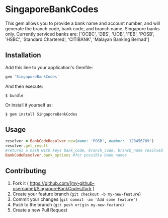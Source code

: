 # SingaporeBankCodes
This gem allows you to provide a bank name and account number, and will generate the branch code, bank code, and branch name. Singapore banks only. Currently serviced banks are:
 ['OCBC', 'DBS', 'UOB', 'FEB', 'POSB', 'HSBC', 'Standard Chartered', 'CITIBANK', 'Malayan Banking Berhad']

## Installation

Add this line to your application's Gemfile:

```ruby
gem 'SingaporeBankCodes'
```

And then execute:

    $ bundle

Or install it yourself as:

    $ gem install SingaporeBankCodes

## Usage
```ruby
resolver = BankCodeResolver.new(name: 'POSB', number: '123456789')
resolver.get_result
#returns a hash with keys bank_code, branch_code, branch_name resolved account number and swift code, which can be different from supplied account number
BankCodeResolver.bank_options #for possible bank names
```


## Contributing

1. Fork it ( https://github.com/[my-github-username]/SingaporeBankCodes/fork )
2. Create your feature branch (`git checkout -b my-new-feature`)
3. Commit your changes (`git commit -am 'Add some feature'`)
4. Push to the branch (`git push origin my-new-feature`)
5. Create a new Pull Request
